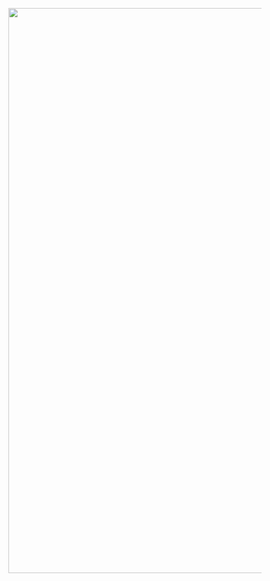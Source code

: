 <p align="center">
  <img width="1125" alt="image" src="https://github.com/user-attachments/assets/18593a77-aa40-4086-9b9e-d7683d818d96" />
</p>
